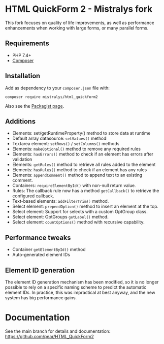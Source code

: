 # HTML QuickForm 2 - Mistralys fork

This fork focuses on quality of life improvements, as well as 
performance enhancements when working with large forms, or many 
parallel forms. 

## Requirements

- PHP 7.4+
- [Composer](https://getcomposer.org)

## Installation

Add as dependency to your `composer.json` file with:

```
composer require mistralys/html_quickform2
```

Also see the [Packagist page](https://packagist.org/packages/mistralys/html_quickform2).

## Additions

  * Elements: set/getRuntimeProperty() method to store data at runtime
  * Default array datasource: `setValues()` method 
  * Textarea element: `setRows()` / `setColumns()` methods
  * Elements: `makeOptional()` method to remove any required rules
  * Elements: `hasErrors()` method to check if an element has errors after validation
  * Elements: `getRules()` method to retrieve all rules added to the element
  * Elements: `hasRules()` method to check if an element has any rules 
  * Elements: `appendComment()` method to append text to an existing comment.
  * Containers: `requireElementById()` with non-null return value.
  * Rules: The callback rule now has a method `getCallback()` to retrieve the configured callback.
  * Text-based elements: `addFilterTrim()` method. 
  * Select element: `prependOption()` method to insert an element at the top.
  * Select element: Support for selects with a custom OptGroup class.
  * Select element: OptGroups `getLabel()` method.
  * Select element: `countOptions()` method with recursive capability.

## Performance tweaks

  * Container `getElementById()` method 
  * Auto-generated element IDs

## Element ID generation

The element ID generation mechanism has been modified, so it is no longer possible
to rely on a specific naming scheme to predict the automatic element IDs. In practice,
this was impractical at best anyway, and the new system has big performance gains. 

# Documentation

See the main branch for details and documentation: https://github.com/pear/HTML_QuickForm2

